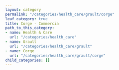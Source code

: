 ```yaml
---
layout: category
permalink: "/categories/health_care/grault/corge"
leaf_category: true
title: Corge - Commercia
path_to_this_category:
- name: Health & Care
  url: "/categories/health_care"
- name: Grault
  url: "/categories/health_care/grault"
- name: Corge
  url: "/categories/health_care/grault/corge"
child_categories: []
---
```

